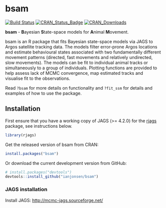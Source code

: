 # bsam

[![Build Status](https://travis-ci.org/ianjonsen/bsam.svg?branch=master)](https://travis-ci.org/ianjonsen/bsam)
[![CRAN_Status_Badge](http://www.r-pkg.org/badges/version/bsam)](https://cran.r-project.org/package=bsam)
[![CRAN_Downloads](http://cranlogs.r-pkg.org/badges/bsam)](http://www.r-pkg.org/pkg/bsam)

**bsam** - **B**ayesian **S**tate-space models for **A**nimal **M**ovement. 

bsam is an R package that fits Bayesian state-space models via JAGS to Argos satellite tracking data. The models filter error-prone Argos locations and estimate behavioural states associated with two fundamentally different movement patterns (directed, fast movements and relatively undirected, slow movements). The models can be fit to individual animal tracks or simultaneously to a group of individuals. Plotting functions are provided to help assess lack of MCMC convergence, map estimated tracks and visualise fit to the observations.

Read `?bsam` for more details on functionality and `?fit_ssm` for details and examples of how to use the package. 

## Installation

First ensure that you have a working copy of JAGS (>= 4.2.0) for the [rjags](https://cran.r-project.org/package=rjags) package, 
see instructions below. 

```R
library(rjags)
```


Get the released version of bsam from CRAN:

```R
install.packages("bsam")
```

Or download the current development version from GitHub:
```R
# install.packages("devtools")  
devtools::install_github("ianjonsen/bsam")
```

### JAGS installation

Install JAGS: http://mcmc-jags.sourceforge.net/


